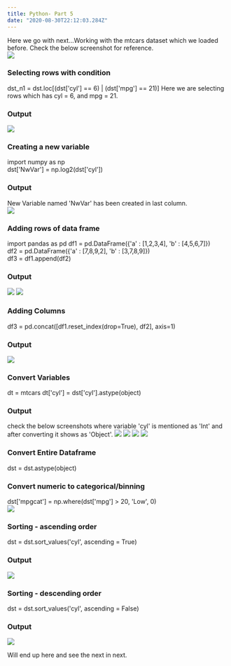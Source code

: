 ```yaml
---
title: Python- Part 5
date: "2020-08-30T22:12:03.284Z"
---
```


Here we go with next...Working with the mtcars dataset which we loaded before. Check the below screenshot for reference.  
![](./p1.png)
### Selecting rows with condition
dst_n1 = dst.loc[(dst['cyl'] == 6) | (dst['mpg'] == 21)]  Here we are selecting rows which has cyl = 6, and mpg = 21.    
### Output
![](./p2.png)
### Creating a new variable
import numpy as np    
dst['NwVar'] = np.log2(dst['cyl'])   
### Output
New Variable named 'NwVar' has been created in last column.  
![](./p3.png)
### Adding rows of data frame
import pandas as pd
df1 = pd.DataFrame({'a' : [1,2,3,4], 'b' : [4,5,6,7]})   
df2 = pd.DataFrame({'a' : [7,8,9,2], 'b' : [3,7,8,9]})   
df3 = df1.append(df2)  
### Output
![](./p4.png)
![](./p5.png)
### Adding Columns
df3 = pd.concat([df1.reset_index(drop=True), df2], axis=1)  
### Output
![](./p6.png)
### Convert Variables
dt = mtcars
dt['cyl'] = dst['cyl'].astype(object)    
### Output
check the below screenshots where variable 'cyl' is mentioned as 'Int' and after converting it shows as 'Object'. 
![](./p7.png)
![](./p8.png)
![](./p9.png)
![](./p10.png)
### Convert Entire Dataframe
dst = dst.astype(object)  
### Convert numeric to categorical/binning
dst['mpgcat'] = np.where(dst['mpg'] > 20, 'Low', 0)   
![](./p11.png)
### Sorting - ascending order
dst = dst.sort_values('cyl', ascending = True)   
### Output
![](./p12.png)
### Sorting - descending order
dst = dst.sort_values('cyl', ascending = False)   
### Output
![](./p13.png)

Will end up here and see the next in next.




